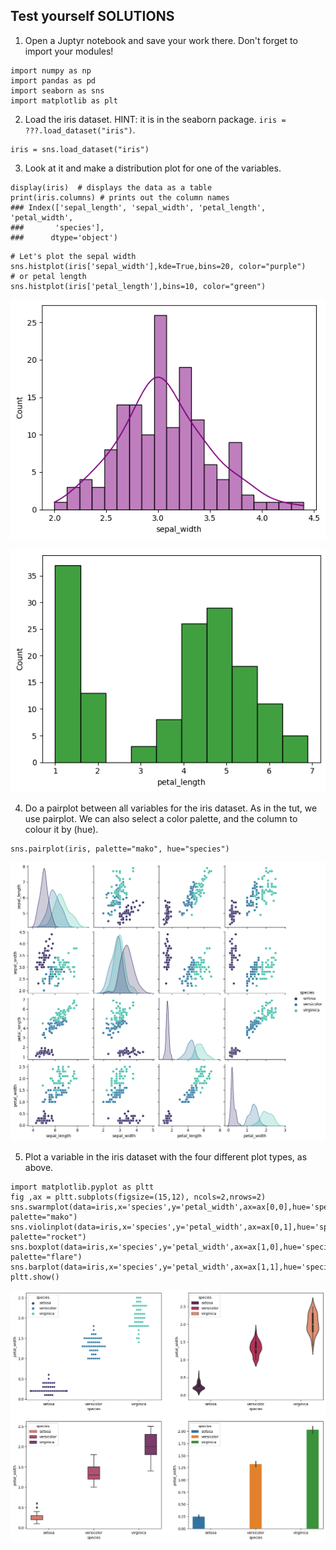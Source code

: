 ## Test yourself SOLUTIONS

1. Open a Juptyr notebook and save your work there.
 Don't forget to import your modules! 
```
import numpy as np
import pandas as pd
import seaborn as sns
import matplotlib as plt
```

2. Load the iris dataset. HINT: it is in the seaborn package. `iris = ???.load_dataset("iris")`.

```
iris = sns.load_dataset("iris")
```

3. Look at it and make a distribution plot for one of the variables. 

```
display(iris)  # displays the data as a table
print(iris.columns) # prints out the column names
### Index(['sepal_length', 'sepal_width', 'petal_length', 'petal_width',
###       'species'],
###      dtype='object') 
```


```
# Let's plot the sepal width
sns.histplot(iris['sepal_width'],kde=True,bins=20, color="purple")
# or petal length
sns.histplot(iris['petal_length'],bins=10, color="green")
```

![python_sepal_width](../imgs/python_sepal_width.png)

![python_petal_length](../imgs/python_petal_length.png)

4. Do a pairplot between all variables for the iris dataset.
As in the tut, we use pairplot. We can also select a color palette, and the column to colour it by (hue). 
```
sns.pairplot(iris, palette="mako", hue="species")
```

![python_iris_pair](../imgs/python_iris_pair.png)


5. Plot a variable in the iris dataset with the four different plot types, as above. 

```
import matplotlib.pyplot as pltt
fig ,ax = pltt.subplots(figsize=(15,12), ncols=2,nrows=2)
sns.swarmplot(data=iris,x='species',y='petal_width',ax=ax[0,0],hue='species', palette="mako")
sns.violinplot(data=iris,x='species',y='petal_width',ax=ax[0,1],hue='species', palette="rocket")
sns.boxplot(data=iris,x='species',y='petal_width',ax=ax[1,0],hue='species', palette="flare")
sns.barplot(data=iris,x='species',y='petal_width',ax=ax[1,1],hue='species')
pltt.show()

```
![python_four_ways](../imgs/python_four_ways.png)


